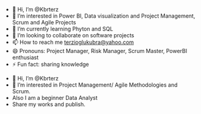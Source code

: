 - 👋 Hi, I’m @Kbrterz
- 👀 I’m interested in Power BI, Data visualization and Project Management, Scrum and Agile Projects
- 🌱 I’m currently learning Phyton and SQL
- 💞️ I’m looking to collaborate on software projects
- 📫 How to reach me terzioglukubra@yahoo.com
- 😄 Pronouns: Project Manager, Risk Manager, Scrum Master, PowerBI enthusiast 
- ⚡ Fun fact: sharing knowledge

<!---
Kbrterz/Kbrterz is a ✨ special ✨ repository because its `README.md` (this file) appears on your GitHub profile.
You can click the Preview link to take a look at your changes.
--->
- 👋 Hi, I’m @Kbrterz
- 👀 I’m interested in Project Management/ Agile Methodologies and Scrum.
- Also I am a beginner Data Analyst
- Share my works and publish.
